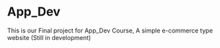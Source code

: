 # App_Dev
This is our Final project for App_Dev Course, A simple e-commerce type website (Still in development)
